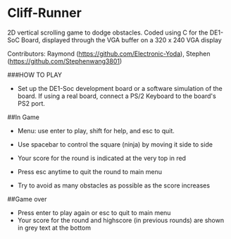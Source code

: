 # Cliff-Runner
2D vertical scrolling game to dodge obstacles. Coded using C for the DE1-SoC Board, displayed through the VGA buffer on a 320 x 240 VGA display

Contributors: Raymond (https://github.com/Electronic-Yoda), Stephen (https://github.com/Stephenwang3801)

###HOW TO PLAY

- Set up the DE1-Soc development board or a software simulation of the board.
If using a real board, connect a PS/2 Keyboard to the board's PS2 port.


##In Game

- Menu: use enter to play, shift for help, and esc to quit.

- Use spacebar to control the square (ninja) by moving it side to side
- Your score for the round is indicated at the very top in red
- Press esc anytime to quit the round to main menu
- Try to avoid as many obstacles as possible as the score increases

##Game over

- Press enter to play again or esc to quit to main menu
- Your score for the round and highscore (in previous rounds) are shown in grey text at the bottom

